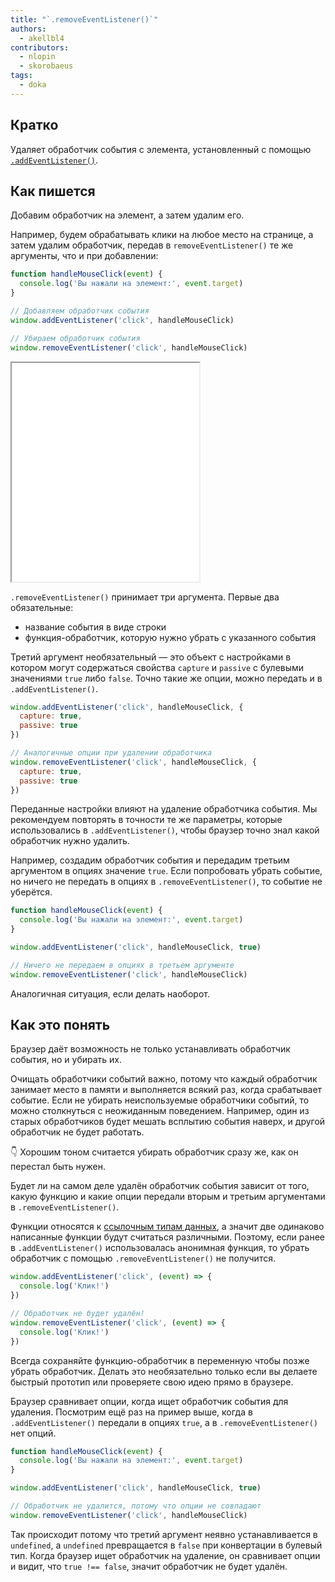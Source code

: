 ```yaml
---
title: "`.removeEventListener()`"
authors:
  - akellbl4
contributors:
  - nlopin
  - skorobaeus
tags:
  - doka
---
```


## Кратко

Удаляет обработчик события с элемента, установленный с помощью [`.addEventListener()`](/js/element-addeventlistener/).

## Как пишется

Добавим обработчик на элемент, а затем удалим его.

Например, будем обрабатывать клики на любое место на странице, а затем удалим обработчик, передав в `removeEventListener()` те же аргументы, что и при добавлении:

```js
function handleMouseClick(event) {
  console.log('Вы нажали на элемент:', event.target)
}

// Добавляем обработчик события
window.addEventListener('click', handleMouseClick)

// Убираем обработчик события
window.removeEventListener('click', handleMouseClick)
```

<iframe title="Удаление обработчика событий — Element.removeEventListener() — Дока" src="demos/index/" height="350"></iframe>

`.removeEventListener()` принимает три аргумента. Первые два обязательные:

- название события в виде строки
- функция-обработчик, которую нужно убрать с указанного события

Третий аргумент необязательный — это объект с настройками в котором могут содержаться свойства `capture` и `passive` с булевыми значениями `true` либо `false`. Точно такие же опции, можно передать и в `.addEventListener()`.

```js
window.addEventListener('click', handleMouseClick, {
  capture: true,
  passive: true
})

// Аналогичные опции при удалении обработчика
window.removeEventListener('click', handleMouseClick, {
  capture: true,
  passive: true
})
```

Переданные настройки влияют на удаление обработчика события. Мы рекомендуем повторять в точности те же параметры, которые использовались в `.addEventListener()`, чтобы браузер точно знал какой обработчик нужно удалить.

Например, создадим обработчик события и передадим третьим аргументом в опциях значение `true`. Если попробовать убрать событие, но ничего не передать в опциях в `.removeEventListener()`, то событие не уберётся.

```js
function handleMouseClick(event) {
  console.log('Вы нажали на элемент:', event.target)
}

window.addEventListener('click', handleMouseClick, true)

// Ничего не передаем в опциях в третьем аргументе
window.removeEventListener('click', handleMouseClick)
```

Аналогичная ситуация, если делать наоборот.

## Как это понять

Браузер даёт возможность не только устанавливать обработчик события, но и убирать их.

Очищать обработчики событий важно, потому что каждый обработчик занимает место в памяти и выполняется всякий раз, когда срабатывает событие. Если не убирать неиспользуемые обработчики событий, то можно столкнуться с неожиданным поведением. Например, один из старых обработчиков будет мешать всплытию события наверх, и другой обработчик не будет работать.

<aside>

👇 Хорошим тоном считается убирать обработчик сразу же, как он перестал быть нужен.

</aside>

Будет ли на самом деле удалён обработчик события зависит от того, какую функцию и какие опции передали вторым и третьим аргументами в `.removeEventListener()`.

Функции относятся к [ссылочным типам данных](/js/ref-type-vs-value-type/), а значит две одинаково написанные функции будут считаться различными. Поэтому, если ранее в `.addEventListener()` использовалась анонимная функция, то убрать обработчик с помощью `.removeEventListener()` не получится.

```js
window.addEventListener('click', (event) => {
  console.log('Клик!')
})

// Обработчик не будет удалён!
window.removeEventListener('click', (event) => {
  console.log('Клик!')
})
```

Всегда сохраняйте функцию-обработчик в переменную чтобы позже убрать обработчик. Делать это необязательно только если вы делаете быстрый прототип или проверяете свою идею прямо в браузере.

Браузер сравнивает опции, когда ищет обработчик события для удаления. Посмотрим ещё раз на пример выше, когда в `.addEventListener()` передали в опциях `true`, а в `.removeEventListener()` нет опций.

```js
function handleMouseClick(event) {
  console.log('Вы нажали на элемент:', event.target)
}

window.addEventListener('click', handleMouseClick, true)

// Обработчик не удалится, потому что опции не совпадают
window.removeEventListener('click', handleMouseClick)
```

Так происходит потому что третий аргумент неявно устанавливается в `undefined`, а `undefined` превращается в `false` при конвертации в булевый тип. Когда браузер ищет обработчик на удаление, он сравнивает опции и видит, что `true !== false`, значит обработчик не будет удалён.
